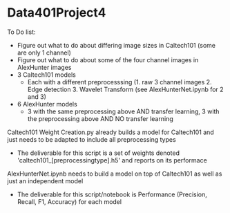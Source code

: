 # Data401Project4

To Do list:
 - Figure out what to do about differing image sizes in Caltech101 (some are only 1 channel)
 - Figure out what to do about some of the four channel images in AlexHunter images
 - 3 Caltech101 models
    - Each with a different preprocesssing (1. raw 3 channel images 2. Edge detection 3. Wavelet Transform (see AlexHunterNet.ipynb for 2 and 3)
  - 6 AlexHunter models
    - 3 with the same preprocessing above AND transfer learning, 3 with the preprocessing above AND NO transfer learning
    
Caltech101 Weight Creation.py already builds a model for Caltech101 and just needs to be adapted to include all preprocessing types
 - The deliverable for this script is a set of weights denoted 'caltech101_[preprocessingtype].h5' and reports on its performace

AlexHunterNet.ipynb needs to build a model on top of Caltech101 as well as just an independent model
 - The deliverable for this script/notebook is Performance (Precision, Recall, F1, Accuracy) for each model

